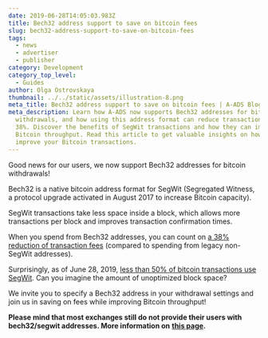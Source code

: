 ```yaml
---
date: 2019-06-28T14:05:03.983Z
title: Bech32 address support to save on bitcoin fees
slug: bech32-address-support-to-save-on-bitcoin-fees
tags:
  - news
  - advertiser
  - publisher
category: Development
category_top_level:
  - Guides
author: Olga Ostrovskaya
thumbnail: ../../static/assets/illustration-8.png
meta_title: Bech32 address support to save on bitcoin fees | A-ADS Blog
meta_description: Learn how A-ADS now supports Bech32 addresses for bitcoin
  withdrawals, and how using this address format can reduce transaction fees by
  38%. Discover the benefits of SegWit transactions and how they can improve
  Bitcoin throughput. Read this article to get valuable insights on how to
  improve your Bitcoin transactions.
---
```

Good news for our users, we now support Bech32 addresses for bitcoin withdrawals!

Bech32 is a native bitcoin address format for SegWit (Segregated Witness, a protocol upgrade activated in August 2017 to increase Bitcoin capacity).

SegWit transactions take less space inside a block, which allows more transactions per block and improves transaction confirmation times.

When you spend from Bech32 addresses, you can count on [a 38% reduction of transaction fees](https://blog.blockonomics.co/saving-transaction-fee-using-segwit-how-to-be-a-bitcoin-ninja-78d8416375db) (compared to spending from legacy non-SegWit addresses).

Surprisingly, as of June 28, 2019, [less than 50% of bitcoin transactions use SegWit](https://transactionfee.info/charts/payments/segwit). Can you imagine the amount of unoptimized block space?

We invite you to specify a Bech32 address in your withdrawal settings and join us in saving on fees while improving Bitcoin throughput!

**Please mind that most exchanges still do not provide their users with bech32/segwit addresses. More information on** [**this page**](https://en.bitcoin.it/wiki/Bech32_adoption)**.**
